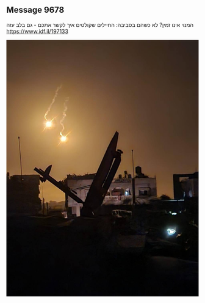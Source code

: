 ## Message 9678

המנוי אינו זמין? לא כשהם בסביבה:
החיילים שקולטים איך לקשר אתכם - גם בלב עזה
https://www.idf.il/197133

![Photo](./9678/9678_photo.jpg)

